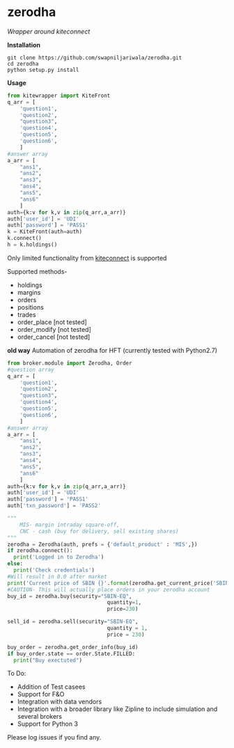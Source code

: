 # zerodha
*Wrapper around kiteconnect*

**Installation**
```
git clone https://github.com/swapniljariwala/zerodha.git
cd zerodha
python setup.py install
```
**Usage**
```python
from kitewrapper import KiteFront
q_arr = [
    'question1',
    'question2',
    "question3",
    'question4',
    'question5',
    'question6',
    ]
#answer array
a_arr = [
    "ans1",
    "ans2",
    "ans3",
    "ans4",
    "ans5",
    "ans6"
    ]
auth={k:v for k,v in zip(q_arr,a_arr)}
auth['user_id'] = 'UDI'
auth['password'] = 'PASS1'
k = KiteFront(auth=auth)
k.connect()
h = k.holdings()
```
Only limited functionality from [kiteconnect](https://kite.trade/docs/pykiteconnect/) is supported

Supported methods-
* holdings
* margins
* orders
* positions
* trades
* order_place [not tested]
* order_modify [not tested]
* order_cancel [not tested]

**old way** Automation of zerodha for HFT (currently tested with Python2.7)
```python
from broker.module import Zerodha, Order
#question array
q_arr = [
    'question1',
    'question2',
    "question3",
    'question4',
    'question5',
    'question6',
    ]
#answer array
a_arr = [
    "ans1",
    "ans2",
    "ans3",
    "ans4",
    "ans5",
    "ans6"
    ]
auth={k:v for k,v in zip(q_arr,a_arr)}
auth['user_id'] = 'UDI'
auth['password'] = 'PASS1'
auth['txn_password'] = 'PASS2'

"""
    MIS- margin intraday square-off, 
    CNC - cash (buy for delivery, sell existing shares)
"""
zerodha = Zerodha(auth, prefs = {'default_product' : 'MIS',})
if zerodha.connect():
  print('Logged in to Zerodha')
else:
  print('Check credentials')
#Will result in 0.0 after market
print('Current price of SBIN {}'.format(zerodha.get_current_price('SBIN')))
#CAUTION- This will actually place orders in your zerodha account
buy_id = zerodha.buy(security="SBIN-EQ",
                                quantity=1,
                                price=230)

sell_id = zerodha.sell(security="SBIN-EQ",
                                quantity = 1,
                                price = 230)

buy_order = zerodha.get_order_info(buy_id)
if buy_order.state == order.State.FILLED:
  print("Buy exectuted")
```

To Do:
- Addition of Test casees
- Support for F&O
- Integration with data vendors
- Integration with a broader library like Zipline to include simulation and several brokers
- Support for Python 3

Please log issues  if you find any.


